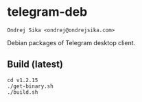 # telegram-deb

    Ondrej Sika <ondrej@ondrejsika.com>

Debian packages of Telegram desktop client.

## Build (latest)

```
cd v1.2.15
./get-binary.sh
./build.sh
```

